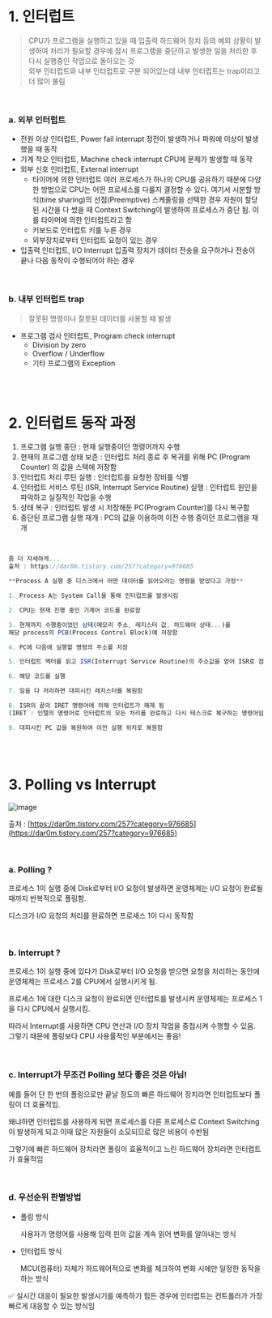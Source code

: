 # 1. 인터럽트

> CPU가 프로그램을 실행하고 있을 때 입출력 하드웨어 장치 등의 예외 상황이 발생하여 처리가 필요할 경우에 잠시 프로그램을 중단하고 발생한 일을 처리한 후 다시 실행중인 작업으로 돌아오는 것 <br/>
외부 인터럽트와 내부 인터럽트로 구분 되어있는데 내부 인터럽트는 trap이라고 더 많이 불림 <br/>
> 

<br/>

### a. 외부 인터럽트

- 전원 이상 인터럽트, Power fail interrupt
정전이 발생하거나 파워에 이상이 발생했을 때 동작
- 기계 착오 인터럽트, Machine check interrupt
CPU에 문제가 발생할 때 동작
- 외부 신호 인터럽트, External interrupt
    - 타이머에 의한 인터럽트
    여러 프로세스가 하나의 CPU를 공유하기 때문에 다양한 방법으로 CPU는 어떤 프로세스를 다룰지 결정할 수 있다. 
    여기서 시분할 방식(time sharing)의 선점(Preemptive) 스케줄링을 선택한 경우 자원이 할당된 시간을 다 썼을 때 Context Switching이 발생하여 프로세스가 중단 됨.
    이를 타이머에 의한 인터럽트라고 함
    - 키보드로 인터럽트 키를 누른 경우
    - 외부장치로부터 인터럽트 요청이 있는 경우
- 입출력 인터럽트, I/O Interrupt
입출력 장치가 데이터 전송을 요구하거나 전송이 끝나 다음 동작이 수행되어야 하는 경우

<br/>

### b. 내부 인터럽트 trap

> 잘못된 명령이나 잘못된 데이터를 사용할 때 발생
> 
- 프로그램 검사 인터럽트, Program check interrupt
    - Division by zero
    - Overflow / Underflow
    - 기타 프로그램의 Exception

<br/><br/>

# 2. 인터럽트 동작 과정

1. 프로그램 실행 중단 
: 현재 실행중이던 명령어까지 수행
2. 현재의 프로그램 상태 보존 
: 인터럽트 처리 종료 후 복귀를 위해 PC (Program Counter) 의 값을 스택에 저장함
3. 인터럽트 처리 루틴 실행 : 인터럽트를 요청한 장비를 식별
4. 인터럽트 서비스 루틴 (ISR, Interrupt Service Routine) 실행 
: 인터럽트 원인을 파악하고 실질적인 작업을 수행
5. 상태 복구 
: 인터럽트 발생 시 저장해둔 PC(Program Counter)를 다시 복구함
6. 중단된 프로그램 실행 재개
: PC의 값을 이용하여 이전 수행 중이던 프로그램을 재개

<br/>

```jsx
좀 더 자세하게...
출처 : https://dar0m.tistory.com/257?category=976685

**Process A 실행 중 디스크에서 어떤 데이터를 읽어오라는 명령을 받았다고 가정**

1. Process A는 System Call을 통해 인터럽트를 발생시킴 

2. CPU는 현재 진행 중인 기계어 코드를 완료함

3. 현재까지 수행중이었던 상태(메모리 주소, 레지스터 값, 하드웨어 상태...)를 
해당 process의 PCB(Process Control Block)에 저장함

4. PC에 다음에 실행할 명령의 주소를 저장

5. 인터럽트 벡터를 읽고 ISR(Interrupt Service Routine)의 주소값을 얻어 ISR로 점프하여 루틴 실행

6. 해당 코드를 실행

7. 일을 다 처리하면 대피시킨 레지스터를 복원함

8. ISR의 끝의 IRET 명령어에 의해 인터럽트가 해제 됨
(IRET : 인텔의 명령어로 인터럽트의 모든 처리를 완료하고 다시 테스크로 복구하는 명령어임)

9. 대피시킨 PC 값을 복원하여 이전 실행 위치로 복원함 
```

<br/><br/>

# 3. Polling vs Interrupt

![image](https://user-images.githubusercontent.com/100047095/183128593-7d848091-24d1-4c12-8a29-1c3640b44230.png)

출처 : [https://dar0m.tistory.com/257?category=976685](https://dar0m.tistory.com/257?category=976685)

<br/>

### a. Polling ?

프로세스 1이 실행 중에 Disk로부터 I/O 요청이 발생하면 운영체제는 I/O 요청이 완료될 때까지 반복적으로 폴링함. 

디스크가 I/O 요청의 처리를 완료하면 프로세스 1이 다시 동작함

<br/>

### b. Interrupt ?

프로세스 1이 실행 중에 있다가 Disk로부터 I/O 요청을 받으면 요청을 처리하는 동안에 운영체제는 프로세스 2를 CPU에서 실행시키게 됨. 

프로세스 1에 대한 디스크 요청이 완료되면 인터럽트를 발생시켜 운영체제는 프로세스 1을 다시 CPU에서 실행시킴.

따라서 Interrupt를 사용하면 CPU 연산과 I/O 장치 작업을 중첩시켜 수행할 수 있음. 그렇기 때문에 폴링보다 CPU 사용률적인 부분에서는 좋음! 

<br/>

### c. Interrupt가 무조건 Polling 보다 좋은 것은 아님!

예를 들어 단 한 번의 폴링으로만 끝날 정도의 빠른 하드웨어 장치라면 인터럽트보다 폴링이 더 효율적임. 

왜냐하면 인터럽트를 사용하게 되면 프로세스를 다른 프로세스로 Context Switching이 발생하게 되고 이때 많은 자원들이 소모되므로 많은 비용이 수반됨 

그렇기에 빠른 하드웨어 장치라면 폴링이 효율적이고 느린 하드웨어 장치라면 인터럽트가 효율적임

<br/>

### d. 우선순위 판별방법

- 폴링 방식
    
    사용자가 명령어를 사용해 입력 핀의 값을 계속 읽어 변화를 알아내는 방식
    
- 인터럽트 방식
    
    MCU(컴퓨터) 자체가 하드웨어적으로 변화를 체크하여 변화 시에만 일정한 동작을 하는 방식
    

✅ 실시간 대응이 필요한 발생시기를 예측하기 힘든 경우에 인터럽트는 컨트롤러가 가장 빠르게 대응할 수 있는 방식임
